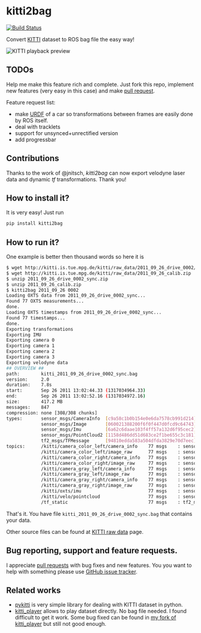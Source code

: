 # kitti2bag

[![Build Status](https://travis-ci.org/tomas789/kitti2bag.svg?branch=master)](https://travis-ci.org/tomas789/kitti2bag)

Convert [KITTI](http://www.cvlibs.net/datasets/kitti/index.php) dataset to ROS bag file the easy way!

![KITTI playback preview](https://tomas789.github.io/kitti2bag/img/kitti_playback.png)

## TODOs

Help me make this feature rich and complete. Just fork this repo, implement new features (very easy in this case) and make [pull request](https://github.com/tomas789/kitti2bag/pulls).

Feature request list:
 * make [URDF](http://wiki.ros.org/urdf) of a car so transformations between frames are easily done by ROS itself.
 * deal with tracklets
 * support for unsynced+unrectified version
 * add progressbar
 
## Contributions

Thanks to the work of @jnitsch, _kitti2bag_ can now export velodyne laser data and dynamic _tf_ transformations. Thank you!

## How to install it?

It is very easy! Just run
```bash
pip install kitti2bag
```

## How to run it?

One example is better then thousand words so here it is

```bash
$ wget http://kitti.is.tue.mpg.de/kitti/raw_data/2011_09_26_drive_0002/2011_09_26_drive_0002_sync.zip
$ wget http://kitti.is.tue.mpg.de/kitti/raw_data/2011_09_26_calib.zip
$ unzip 2011_09_26_drive_0002_sync.zip
$ unzip 2011_09_26_calib.zip
$ kitti2bag 2011_09_26 0002
Loading OXTS data from 2011_09_26_drive_0002_sync...
Found 77 OXTS measurements...
done.
Loading OXTS timestamps from 2011_09_26_drive_0002_sync...
Found 77 timestamps...
done.
Exporting transformations
Exporting IMU
Exporting camera 0
Exporting camera 1
Exporting camera 2
Exporting camera 3
Exporting velodyne data
## OVERVIEW ##
path:        kitti_2011_09_26_drive_0002_sync.bag
version:     2.0
duration:    7.8s
start:       Sep 26 2011 13:02:44.33 (1317034964.33)
end:         Sep 26 2011 13:02:52.16 (1317034972.16)
size:        417.2 MB
messages:    847
compression: none [308/308 chunks]
types:       sensor_msgs/CameraInfo  [c9a58c1b0b154e0e6da7578cb991d214]
             sensor_msgs/Image       [060021388200f6f0f447d0fcd9c64743]
             sensor_msgs/Imu         [6a62c6daae103f4ff57a132d6f95cec2]
             sensor_msgs/PointCloud2 [1158d486dd51d683ce2f1be655c3c181]
             tf2_msgs/TFMessage      [94810edda583a504dfda3829e70d7eec]
topics:      /kitti/camera_color_left/camera_info    77 msgs    : sensor_msgs/CameraInfo 
             /kitti/camera_color_left/image_raw      77 msgs    : sensor_msgs/Image      
             /kitti/camera_color_right/camera_info   77 msgs    : sensor_msgs/CameraInfo 
             /kitti/camera_color_right/image_raw     77 msgs    : sensor_msgs/Image      
             /kitti/camera_gray_left/camera_info     77 msgs    : sensor_msgs/CameraInfo 
             /kitti/camera_gray_left/image_raw       77 msgs    : sensor_msgs/Image      
             /kitti/camera_gray_right/camera_info    77 msgs    : sensor_msgs/CameraInfo 
             /kitti/camera_gray_right/image_raw      77 msgs    : sensor_msgs/Image      
             /kitti/oxts/imu                         77 msgs    : sensor_msgs/Imu        
             /kitti/velo/pointcloud                  77 msgs    : sensor_msgs/PointCloud2
             /tf_static                              77 msgs    : tf2_msgs/TFMessage
```

That's it. You have file `kitti_2011_09_26_drive_0002_sync.bag` that contains your data.

Other source files can be found at [KITTI raw data](http://www.cvlibs.net/datasets/kitti/raw_data.php) page.

## Bug reporting, support and feature requests.

I appreciate [pull requests](https://github.com/tomas789/kitti2bag/pulls) with bug fixes and new features. You you want to help with something please use [GitHub issue tracker](https://github.com/tomas789/kitti2bag/issues).

## Related works

 * [pykitti](https://github.com/utiasSTARS/pykitti) is very simple library for dealing with KITTI dataset in python. 
 * [kitti_player](https://github.com/tomas789/kitti_player) allows to play dataset directly. No bag file needed. I found difficult to get it work. Some bug fixed can be found in [my fork of kitti_player](https://github.com/tomas789/kitti_player) but still not good enough.
